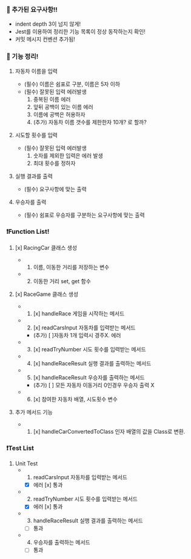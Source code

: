 ### 🚗 추가된 요구사항!!

- indent depth 3이 넘지 않게!
- Jest를 이용하여 정리한 기능 목록이 정상 동작하는지 확인!
- 커밋 메시지 컨벤션 추가됨!

### 🚗 기능 정리!

1. 자동차 이름을 입력
   - (필수) 이름은 쉼표로 구분, 이름은 5자 이하
   - (필수) 잘못된 입력 에러발생
     1. 중복된 이름 에러
     2. 앞뒤 공백이 있는 이름 에러
     3. 이름에 공백은 허용하자
     4. (추가) 자동차 이름 갯수를 제한한자 10개? 로 할까?

2. 시도할 횟수를 입력
   - (필수) 잘못된 입력 에러발생
     1. 숫자를 제외한 입력은 에러 발생
     2. 최대 횟수를 정하자

3. 실행 결과를 출력
   - (필수) 요구사항에 맞는 출력
   
4. 우승자를 출력
   - (필수) 쉼표로 우승자를 구분하는 요구사항에 맞는 출력

### ❗Function List!

1. [x] RacingCar 클래스 생성
   - 1. 이름, 이동한 거리를 저장하는 변수
   - 2. 이동한 거리 set, get 함수

2. [x] RaceGame 클래스 생성
   - 1. [x] handleRace 게임을 시작하는 메서드
   - 2. [x] readCarsInput 자동차를 입력받는 메서드
      - (추가) [ ]자동차 1개 입력시 경주X. 에러
   - 3. [x] readTryNumber 시도 횟수를 입력받는 메서드
   - 4. [x] handleRaceResult 실행 결과를 출력하는 메서드
   - 5. [x] handleRaceResult 우승자를 출력하는 메서드
      - (추가) [ ] 모든 자동차 이동거리 0인경우 우승자 출력 X
   - 6. [x] 참여한 자동차 배열, 시도횟수 변수

3. 추가 메서드 기능
   - 1. [x] handleCarConvertedToClass 인자 배열의 값을 Class로 변환.


### ❗Test List

1. Unit Test
   - 1. readCarsInput 자동차를 입력받는 메서드
      - [x] 에러 [x] 통과
   - 2. readTryNumber 시도 횟수를 입력받는 메서드
      - [x] 에러 [x] 통과
   - 3. handleRaceResult 실행 결과를 출력하는 메서드
      - [ ] 통과
   - 4. 우승자를 출력하는 메서드
      - [ ] 통과
